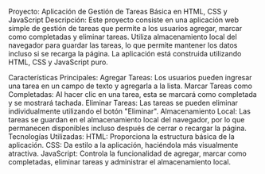 Proyecto: Aplicación de Gestión de Tareas Básica en HTML, CSS y JavaScript
Descripción:
Este proyecto consiste en una aplicación web simple de gestión de tareas que permite a los usuarios agregar, marcar como completadas y eliminar tareas. Utiliza almacenamiento local del navegador para guardar las tareas, lo que permite mantener los datos incluso si se recarga la página. La aplicación está construida utilizando HTML, CSS y JavaScript puro.

Características Principales:
Agregar Tareas: Los usuarios pueden ingresar una tarea en un campo de texto y agregarla a la lista.
Marcar Tareas como Completadas: Al hacer clic en una tarea, esta se marcará como completada y se mostrará tachada.
Eliminar Tareas: Las tareas se pueden eliminar individualmente utilizando el botón "Eliminar".
Almacenamiento Local: Las tareas se guardan en el almacenamiento local del navegador, por lo que permanecen disponibles incluso después de cerrar o recargar la página.
Tecnologías Utilizadas:
HTML: Proporciona la estructura básica de la aplicación.
CSS: Da estilo a la aplicación, haciéndola más visualmente atractiva.
JavaScript: Controla la funcionalidad de agregar, marcar como completadas, eliminar tareas y administrar el almacenamiento local.

